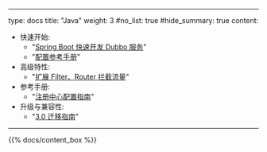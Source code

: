 
---
type: docs
title: "Java"
weight: 3
#no_list: true
#hide_summary: true
content:
  - 快速开始:
    - "[Spring Boot 快速开发 Dubbo 服务](quick-start/spring-boot/)"
    - "[配置参考手册](reference-manual/config/)"
  - 高级特性:
    - "[扩展 Filter、Router 拦截流量](advanced-features-and-usage/)"
  - 参考手册:
    - "[注册中心配置指南](reference-manual/registry/)"
  - 升级与兼容性:
    - "[3.0 迁移指南](upgrades-and-compatibility/)"
---

{{% docs/content_box %}}
